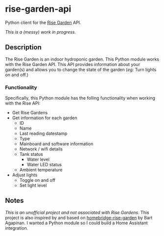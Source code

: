 # rise-garden-api
Python client for the [Rise Garden](https://www.risegardens.com) API.

*This is a (messy) work in progress.*

## Description
The Rise Garden is an indoor hydroponic garden. This Python module works with the Rise Garden API. This API provides information about your garden(s) and allows you to change the state of the garden (_eg:_ Turn lights on and off.) 

### Functionality
Specifically, this Python module has the folling functionality when working with the Rise API:

* Get Rise Gardens
* Get information for each garden
  * ID
  * Name
  * Last reading datestamp
  * Type
  * Mainboard and software information
  * Network / wifi details
  * Tank status
    * Water level
    * Water LED status
  * Ambient temperature
* Adjust lights
  * Toggle on and off
  * Set light level

## Notes
*This is an unofficial project and not associated with Rise Gardens*. This project is also inspired by and based on [homebridge-rise-garden](https://github.com/viamin/homebridge-rise-garden) by Bart Agapinan. I wanted a Python module so I could build a Home Assistant integration. 
